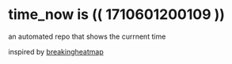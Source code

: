 # time_now is (( 1710601200109 ))

an automated repo that shows the currnent time

inspired by [breakingheatmap](https://github.com/breakingheatmap/breakingheatmap)